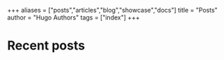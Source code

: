 +++
aliases = ["posts","articles","blog","showcase","docs"]
title = "Posts"
author = "Hugo Authors"
tags = ["index"]
+++

# Recent posts